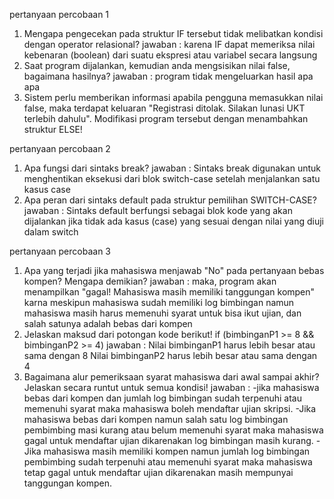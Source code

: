 pertanyaan percobaan 1
1. Mengapa pengecekan pada struktur IF tersebut tidak melibatkan kondisi dengan operator relasional? 
jawaban : karena IF dapat memeriksa nilai kebenaran (boolean) dari suatu ekspresi atau variabel secara langsung
2. Saat program dijalankan, kemudian anda mengsisikan nilai false, bagaimana hasilnya?
jawaban : program tidak mengeluarkan hasil apa apa 
3. Sistem perlu memberikan informasi apabila pengguna memasukkan nilai false, maka terdapat keluaran "Registrasi ditolak. Silakan lunasi UKT terlebih dahulu". Modifikasi program tersebut dengan menambahkan struktur ELSE!

pertanyaan percobaan 2
1. Apa fungsi dari sintaks break?
jawaban : Sintaks break digunakan untuk menghentikan eksekusi dari blok switch-case setelah menjalankan satu kasus case
2. Apa peran dari sintaks default pada struktur pemilihan SWITCH-CASE?
jawaban : Sintaks default berfungsi sebagai blok kode yang akan dijalankan jika tidak ada kasus (case) yang sesuai dengan nilai yang diuji dalam switch

pertanyaan percobaan 3
1. Apa yang terjadi jika mahasiswa menjawab "No" pada pertanyaan bebas kompen? Mengapa demikian?
jawaban : maka, program akan menampilkan "gagal! Mahasiswa masih memiliki tanggungan kompen" karna meskipun mahasiswa sudah memiliki log bimbingan namun mahasiswa masih harus memenuhi syarat untuk bisa ikut ujian, dan salah satunya adalah bebas dari kompen
2. Jelaskan maksud dari potongan kode berikut! if (bimbinganP1 >= 8 && bimbinganP2 >= 4) 
jawaban : Nilai bimbinganP1 harus lebih besar atau sama dengan 8
Nilai bimbinganP2 harus lebih besar atau sama dengan 4
3. Bagaimana alur pemeriksaan syarat mahasiswa dari awal sampai akhir? Jelaskan secara runtut untuk semua kondisi!
jawaban : 
-jika mahasiswa bebas dari kompen dan jumlah log bimbingan sudah terpenuhi atau memenuhi syarat maka mahasiswa boleh mendaftar ujian skripsi. 
-Jika mahasiswa bebas dari kompen namun salah satu log bimbingan pembimbing masi kurang atau belum memenuhi syarat maka mahasiswa gagal untuk mendaftar ujian dikarenakan log bimbingan masih kurang.
-Jika mahasiswa masih memiliki kompen namun jumlah log bimbingan pembimbing sudah terpenuhi atau memenuhi syarat maka mahasiswa tetap gagal untuk mendaftar ujian dikarenakan masih mempunyai tanggungan kompen.